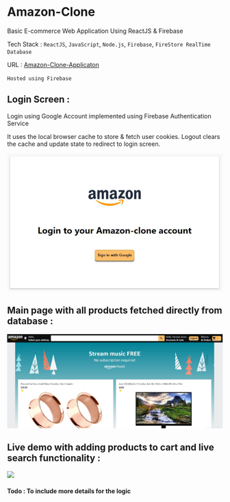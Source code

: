 # Amazon-Clone

Basic E-commerce Web Application Using ReactJS & Firebase

Tech Stack : `ReactJS`, `JavaScript`, `Node.js`, `Firebase`, `FireStore RealTime Database`

URL : [Amazon-Clone-Applicaton](https://clone-challenge-d4cd9.web.app/) 

`Hosted using Firebase`

## Login Screen :

Login using Google Account implemented using Firebase Authentication Service

It uses the local browser cache to store & fetch user cookies. Logout clears the cache and update state to redirect to login screen.

![](/demo/1.jpg)

## Main page with all products fetched directly from database :

![](/demo/2.jpg)

## Live demo with adding products to cart and live search functionality :

![](/demo/4.gif)

#### Todo : To include more details for the logic